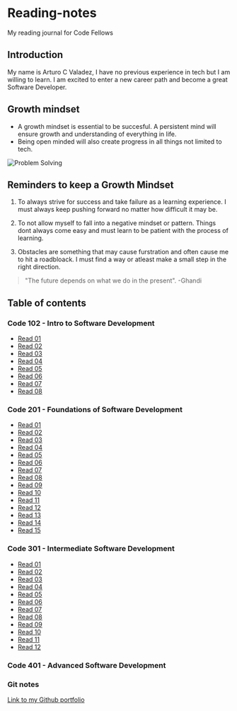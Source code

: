 # Reading-notes

My reading journal for Code Fellows

## Introduction

My name is Arturo C Valadez, I have no previous experience in tech but I am willing to learn. I am excited to enter a new career path and become a great Software Developer.

## Growth mindset

- A growth mindset is essential to be succesful. A persistent mind will ensure growth and understanding of everything in life.
- Being open minded will also create progress in all things not limited to tech.

![Problem Solving](https://images.unsplash.com/photo-1612933510543-5b442296703b?ixlib=rb-4.0.3&ixid=MnwxMjA3fDB8MHxwaG90by1wYWdlfHx8fGVufDB8fHx8&auto=format&fit=crop&w=764&q=80)

## Reminders to keep a Growth Mindset

1. To always strive for success and take failure as a learning experience. I must always keep pushing forward no matter how difficult it may be.

2. To not allow myself to fall into a negative mindset or pattern. Things dont always come easy and must learn to be patient with the process of learning.

3. Obstacles are something that may cause furstration and often cause me to hit a roadbloack. I must find a way or atleast make a small step in the right direction.

> "The future depends on what we do in the present".
> -Ghandi

## Table of contents

### Code 102 - Intro to Software Development

- [Read 01](102/Class1notes.md)
- [Read 02](102/Class2notes.md)
- [Read 03](102/Class3notes.md)
- [Read 04](102/Class4notes.md)
- [Read 05](102/Class5notes.md)
- [Read 06](102/Class6notes.md)
- [Read 07](102/Class7notes.md)
- [Read 08](102/Class8notes.md)

### Code 201 - Foundations of Software Development

- [Read 01](201/class01.md)
- [Read 02](201/class-02.md)
- [Read 03](201/class-03.md)
- [Read 04](201/class-04.md)
- [Read 05](201/class-05.md)
- [Read 06](201/class-06.md)
- [Read 07](201/class-07.md)
- [Read 08](201/class-08.md)
- [Read 09](201/class-09.md)
- [Read 10](201/class-10.md)
- [Read 11](201/class-11.md)
- [Read 12](201/class-12.md)
- [Read 13](201/class-13.md)
- [Read 14](201/class-14.md)
- [Read 15](201/class-15.md)

### Code 301 - Intermediate Software Development

- [Read 01](301/class-01.md)
- [Read 02](301/class-02.md)
- [Read 03](301/class-03.md)
- [Read 04](301/class-04.md)
- [Read 05](301/class-05.md)
- [Read 06](301/class-06.md)
- [Read 07](301/class-07.md)
- [Read 08](301/class-08.md)
- [Read 09](301/class-09.md)
- [Read 10](301/class-10.md)
- [Read 11](301/class-11.md)
- [Read 12](301/class-12.md)

### Code 401 - Advanced Software Development

### Git notes

[Link to my Github portfolio](https://github.com/arturovaladez1)
